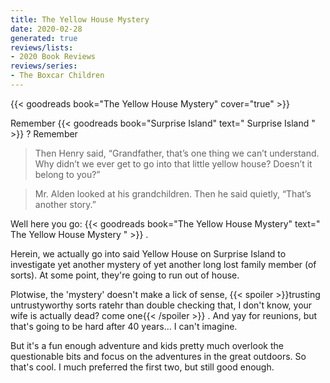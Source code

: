 ```yaml
---
title: The Yellow House Mystery
date: 2020-02-28
generated: true
reviews/lists:
- 2020 Book Reviews
reviews/series:
- The Boxcar Children
---
```

{{< goodreads book="The Yellow House Mystery" cover="true" >}}

Remember {{< goodreads book="Surprise Island" text=" Surprise Island " >}} ? Remember  

>  Then Henry said, “Grandfather, that’s one thing we can’t understand. Why didn’t we ever get to go into that little yellow house? Doesn’t it belong to you?”  

>  Mr. Alden looked at his grandchildren. Then he said quietly, “That’s another story.”  

<!--more-->

Well here you go: {{< goodreads book="The Yellow House Mystery" text=" The Yellow House Mystery " >}} .  

Herein, we actually go into said Yellow House on Surprise Island to investigate yet another mystery of yet another long lost family member (of sorts). At some point, they're going to run out of house.  

Plotwise, the 'mystery' doesn't make a lick of sense,  {{< spoiler >}}trusting untrustyworthy sorts ratehr than double checking that, I don't know, your wife is actually dead? come one{{< /spoiler >}}  . And yay for reunions, but that's going to be hard after 40 years... I can't imagine.  

But it's a fun enough adventure and kids pretty much overlook the questionable bits and focus on the adventures in the great outdoors. So that's cool. I much preferred the first two, but still good enough.



